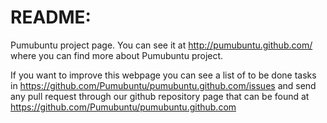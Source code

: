 README:
=======

Pumubuntu project page. You can see it at http://pumubuntu.github.com/ where 
you can find more about Pumubuntu project.

If you want to improve this webpage you can see a list of to be done tasks 
in https://github.com/Pumubuntu/pumubuntu.github.com/issues and send any 
pull request through our github repository page that can be found at 
https://github.com/Pumubuntu/pumubuntu.github.com
